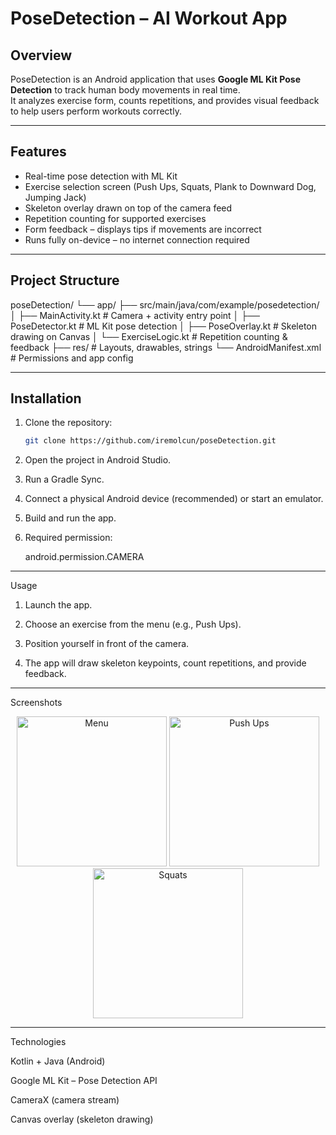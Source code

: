 # PoseDetection – AI Workout App

## Overview
PoseDetection is an Android application that uses **Google ML Kit Pose Detection** to track human body movements in real time.  
It analyzes exercise form, counts repetitions, and provides visual feedback to help users perform workouts correctly.


---


## Features
- Real-time pose detection with ML Kit  
- Exercise selection screen (Push Ups, Squats, Plank to Downward Dog, Jumping Jack)  
- Skeleton overlay drawn on top of the camera feed  
- Repetition counting for supported exercises  
- Form feedback – displays tips if movements are incorrect  
- Runs fully on-device – no internet connection required


---


## Project Structure
poseDetection/
└── app/
├── src/main/java/com/example/posedetection/
│ ├── MainActivity.kt # Camera + activity entry point
│ ├── PoseDetector.kt # ML Kit pose detection
│ ├── PoseOverlay.kt # Skeleton drawing on Canvas
│ └── ExerciseLogic.kt # Repetition counting & feedback
├── res/ # Layouts, drawables, strings
└── AndroidManifest.xml # Permissions and app config


---


## Installation
1. Clone the repository:
   ```bash
   git clone https://github.com/iremolcun/poseDetection.git
2. Open the project in Android Studio.

3. Run a Gradle Sync.

4. Connect a physical Android device (recommended) or start an emulator.

5. Build and run the app.

6. Required permission:

   android.permission.CAMERA

---

Usage
1. Launch the app.

2. Choose an exercise from the menu (e.g., Push Ups).

3. Position yourself in front of the camera.

4. The app will draw skeleton keypoints, count repetitions, and provide feedback.

---

Screenshots
<p align="center"> <img src="assets/menu.jpg" alt="Menu" width="240"/> <img src="assets/pushup.jpg" alt="Push Ups" width="240"/> <img src="assets/squat.jpg" alt="Squats" width="240"/> </p>


---


Technologies

Kotlin + Java (Android)

Google ML Kit – Pose Detection API

CameraX (camera stream)

Canvas overlay (skeleton drawing)
